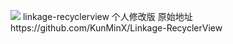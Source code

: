 [![](https://jitpack.io/v/ChenZiqiang/LinkageRecycler.svg)](https://jitpack.io/#ChenZiqiang/LinkageRecycler)
linkage-recyclerview 个人修改版 原始地址https://github.com/KunMinX/Linkage-RecyclerView
